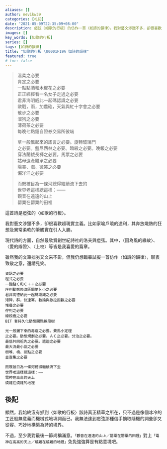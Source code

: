 ```yaml
---
aliases: []
author: nevikw39
categories: [札記]
date: "2021-05-09T22:35:09+08:00"
description: 瘂弦〈如歌的行板〉的仿作一首〈如詩的韻律〉。我對藝文涉獵不多，卻很喜歡超現實主義。比如家喻戶曉的達利，其奔放熾熱的狂想及異常柔軟的筆觸實在引人入勝。現代詩的方面，自然最欣賞創世紀詩社的洛夫與瘂弦。其中，〈因為風的緣故〉、〈愛的辯證〉、〈上校〉等是我最愛的篇章。
images: []
key_words: [如歌的行板]
series: []
tags: [如詩的韻律]
title: "如歌的行板 \U0001F19A 如詩的韻律"
featured: true
# toc: false
---
```


> 溫柔之必要<br>
> 肯定之必要<br>
> 一點點酒和木樨花之必要<br>
> 正正經經看一名女子走過之必要<br>
> 君非海明威此一起碼認識之必要<br>
> 歐戰，雨，加農砲，天氣與紅十字會之必要<br>
> 散步之必要<br>
> 溜狗之必要<br>
> 薄荷茶之必要<br>
> 每晚七點鍾自證券交易所彼端
>
> 草一般飄起來的謠言之必要。旋轉玻璃門<br>
> 之必要。盤尼西林之必要。暗殺之必要。晚報之必要<br>
> 穿法蘭絨長褲之必要。馬票之必要<br>
> 姑母遺產繼承之必要<br>
> 陽臺、海、微笑之必要<br>
> 懶洋洋之必要
>
> 而既被目為一條河總得繼續流下去的<br>
> 世界老這樣總這樣：——<br>
> 觀音在遠遠的山上<br>
> 罌粟在罌粟的田裡

這首詩是瘂弦的〈如歌的行板〉。

我對藝文涉獵不多，卻很喜歡超現實主義。比如家喻戶曉的達利，其奔放熾熱的狂想及異常柔軟的筆觸實在引人入勝。

現代詩的方面，自然最欣賞創世紀詩社的洛夫與瘂弦。其中，〈因為風的緣故〉、〈愛的辯證〉、〈上校〉等皆是我喜愛的篇章。

雖然我的文筆拙劣又文采不彰，但我仍想臨摹試擬一首仿作〈如詩的韻律〉，聊表致敬之意，還請見笑。

``` text
資訊之必要
程式之必要
一點點Ｃ和Ｃ＋＋之必要
序列動態修改區間第ｋ小之必要
君非高德納此一起碼認識之必要
矩陣，群，快速冪，數論與歐拉函數之必要
堆疊之必要
佇列之必要
線段樹之必要
BIT 套持久化動態開點線段樹

光一般灑下來的毒瘤之必要。費馬小定理
之必要。動態規劃之必要。ＡＣ之必要。分治之必要。
最低共同祖先之必要。遞迴之必要
最大流最小🈹之必要
樹堆、橋、🈹點之必要
並查集之必要
    
而既被目為一條河總得繼續流下去
世界老這樣總這樣：——
電神在高高的天上
燒雞在燒雞的地裡
```

## 後記

顯然，我始終沒有抓到〈如歌的行板〉該詩真正精華之所在，只不過是像個冰冷的工匠般無意義而機械式地填詞而已。我無法達到瘂弦那種信手摘取隨機的詞彙卻又從容、巧妙地構築為詩的境界。

不過，至少我對最後一節尚稱滿意。`「觀音在遠遠的山上／罌粟在罌粟的田裡」`對上`「電神在高高的天上／燒雞在燒雞的地裡」`免免強強算是有點意境吧。
